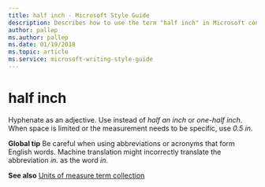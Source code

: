 ```yaml
---
title: half inch - Microsoft Style Guide
description: Describes how to use the term "half inch" in Microsoft content.
author: pallep
ms.author: pallep
ms.date: 01/19/2018
ms.topic: article
ms.service: microsoft-writing-style-guide
---
```


# half inch

Hyphenate as an adjective. Use instead of *half an inch* or *one-half inch*. When space is limited or the measurement needs to be specific, use *0.5 in*.

**Global tip** Be
careful when using abbreviations or acronyms that form English words.
Machine translation might incorrectly translate
the abbreviation *in.* as the word *in*. 

**See also** [Units of measure term collection](~/a-z-word-list-term-collections/term-collections/units-of-measure-terms.md)
